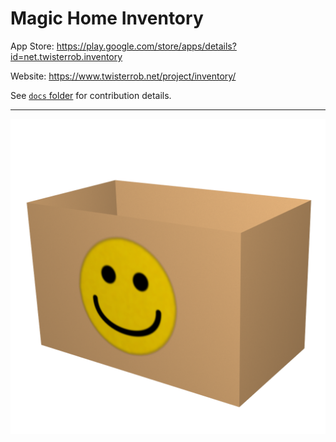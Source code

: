 # Magic Home Inventory

App Store: https://play.google.com/store/apps/details?id=net.twisterrob.inventory

Website: https://www.twisterrob.net/project/inventory/

See [`docs` folder](docs) for contribution details.

---

![Project logo](android/src/main/art/Hi-res%20Icon.png)
